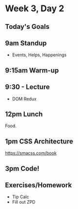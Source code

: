 # Week 3, Day 2

## Today's Goals

## 9am Standup

- Events, Helps, Happenings

## 9:15am Warm-up

## 9:30 - Lecture

- DOM Redux

## 12pm Lunch

Food.

## 1pm CSS Architecture

https://smacss.com/book

## 3pm Code!

## Exercises/Homework

- Tip Calc
- Fill out ZPD

